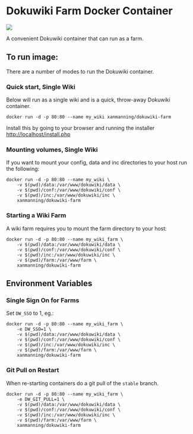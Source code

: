 # Dokuwiki Farm Docker Container

[![](https://images.microbadger.com/badges/image/xanmanning/dokuwiki-farm.svg)](https://microbadger.com/images/xanmanning/dokuwiki-farm "Get your own image badge on microbadger.com")

A convenient Dokuwiki container that can run as a farm.

## To run image:

There are a number of modes to run the Dokuwiki container.

### Quick start, Single Wiki

Below will run as a single wiki and is a quick, throw-away Dokuwiki container.

```
docker run -d -p 80:80 --name my_wiki xanmanning/dokuwiki-farm
```

Install this by going to your browser and running the installer
[http://localhost/install.php](http://localhost/install.php)

### Mounting volumes, Single Wiki

If you want to mount your config, data and inc directories to your host
run the following:

```
docker run -d -p 80:80 --name my_wiki \
    -v $(pwd)/data:/var/www/dokuwiki/data \
    -v $(pwd)/conf:/var/www/dokuwiki/conf \
    -v $(pwd)/inc:/var/www/dokuwiki/inc \
    xanmanning/dokuwiki-farm
```

### Starting a Wiki Farm

A wiki farm requires you to mount the farm directory to your host:

```
docker run -d -p 80:80 --name my_wiki_farm \
    -v $(pwd)/data:/var/www/dokuwiki/data \
    -v $(pwd)/conf:/var/www/dokuwiki/conf \
    -v $(pwd)/inc:/var/www/dokuwiki/inc \
    -v $(pwd)/farm:/var/www/farm \
    xanmanning/dokuwiki-farm
```

## Environment Variables

### Single Sign On for Farms

Set `DW_SSO` to 1, eg.:

```
docker run -d -p 80:80 --name my_wiki_farm \
    -e DW_SSO=1 \
    -v $(pwd)/data:/var/www/dokuwiki/data \
    -v $(pwd)/conf:/var/www/dokuwiki/conf \
    -v $(pwd)/inc:/var/www/dokuwiki/inc \
    -v $(pwd)/farm:/var/www/farm \
    xanmanning/dokuwiki-farm
```

### Git Pull on Restart

When re-starting containers do a git pull of the `stable` branch.

```
docker run -d -p 80:80 --name my_wiki_farm \
    -e DW_GIT_PULL=1 \
    -v $(pwd)/data:/var/www/dokuwiki/data \
    -v $(pwd)/conf:/var/www/dokuwiki/conf \
    -v $(pwd)/inc:/var/www/dokuwiki/inc \
    -v $(pwd)/farm:/var/www/farm \
    xanmanning/dokuwiki-farm
```
